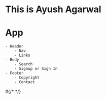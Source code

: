 # This is Ayush Agarwal

# App
    - Header
        - Nav
        - Links
    - Body
        - Search
        - Signup or Sign In
    - Footer 
        - Copyright
        - Contact

#{/* <Location  cName="India" cP1="Ram Mandir, Taj Mahal, Golden Temple," cP2="Qutub Minar, Red Fort." bestTime="September - December" idealTime="5-10 days" cCurr="Rupees" cLang="English, Hindi"/> */}
